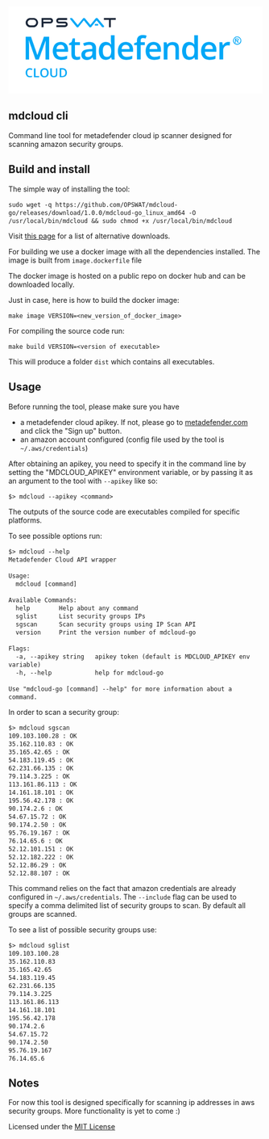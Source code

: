 ![Logo](/images/logo.png?raw=true)

mdcloud cli
------------
Command line tool for metadefender cloud ip scanner designed for scanning amazon security groups.

## Build and install

The simple way of installing the tool:
```
sudo wget -q https://github.com/OPSWAT/mdcloud-go/releases/download/1.0.0/mdcloud-go_linux_amd64 -O /usr/local/bin/mdcloud && sudo chmod +x /usr/local/bin/mdcloud
```

Visit [this page](https://github.com/OPSWAT/mdcloud-go/releases) for a list of alternative downloads.

For building we use a docker image with all the dependencies installed. The image is built from `image.dockerfile` file

The docker image is hosted on a public repo on docker hub and can be downloaded locally.

Just in case, here is how to build the docker image:

```
make image VERSION=<new_version_of_docker_image>
```

For compiling the source code run:

```
make build VERSION=<version of executable>
```

This will produce a folder `dist` which contains all executables.

## Usage

Before running the tool, please make sure you have
- a metadefender cloud apikey. If not, please go to [metadefender.com](https://www.metadefender.com) and click the "Sign up" button.
- an amazon account configured (config file used by the tool is `~/.aws/credentials`)

After obtaining an apikey, you need to specify it in the command line by setting the "MDCLOUD_APIKEY" environment variable, or by passing it as an argument to the tool with `--apikey` like so:

```
$> mdcloud --apikey <command>
```

The outputs of the source code are executables compiled for specific platforms.

To see possible options run:
```
$> mdcloud --help
Metadefender Cloud API wrapper

Usage:
  mdcloud [command]

Available Commands:
  help        Help about any command
  sglist      List security groups IPs
  sgscan      Scan security groups using IP Scan API
  version     Print the version number of mdcloud-go

Flags:
  -a, --apikey string   apikey token (default is MDCLOUD_APIKEY env variable)
  -h, --help            help for mdcloud-go

Use "mdcloud-go [command] --help" for more information about a command.

```

In order to scan a security group:
```
$> mdcloud sgscan
109.103.100.28 : OK
35.162.110.83 : OK
35.165.42.65 : OK
54.183.119.45 : OK
62.231.66.135 : OK
79.114.3.225 : OK
113.161.86.113 : OK
14.161.18.101 : OK
195.56.42.178 : OK
90.174.2.6 : OK
54.67.15.72 : OK
90.174.2.50 : OK
95.76.19.167 : OK
76.14.65.6 : OK
52.12.101.151 : OK
52.12.182.222 : OK
52.12.86.29 : OK
52.12.88.107 : OK
```

This command relies on the fact that amazon credentials are already configured in `~/.aws/credentials`.
The `--include` flag can be used to specify a comma delimited list of security groups to scan. By default all groups are scanned.

To see a list of possible security groups use:

```
$> mdcloud sglist
109.103.100.28
35.162.110.83
35.165.42.65
54.183.119.45
62.231.66.135
79.114.3.225
113.161.86.113
14.161.18.101
195.56.42.178
90.174.2.6
54.67.15.72
90.174.2.50
95.76.19.167
76.14.65.6
```

## Notes

For now this tool is designed specifically for scanning ip addresses in aws security groups. More functionality is yet to come :)

Licensed under the [MIT License](https://opensource.org/licenses/MIT)

